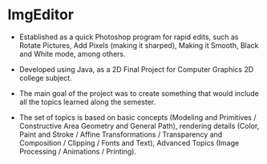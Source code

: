 # ImgEditor
- Established as a quick Photoshop program for rapid edits, such as Rotate Pictures, Add Pixels (making it sharped), Making it Smooth, Black and White mode, among others.

- Developed using Java, as a 2D Final Project for Computer Graphics 2D college subject.

- The main goal of the project was to create something that would include all the topics learned along the semester. 

- The set of topics is based on basic concepts (Modeling and Primitives / Constructive Area Geometry and General Path), rendering details (Color, Paint and Stroke / Affine Transformations / Transparency and Composition / Clipping / Fonts and Text), Advanced Topics (Image Processing / Animations / Printing).

